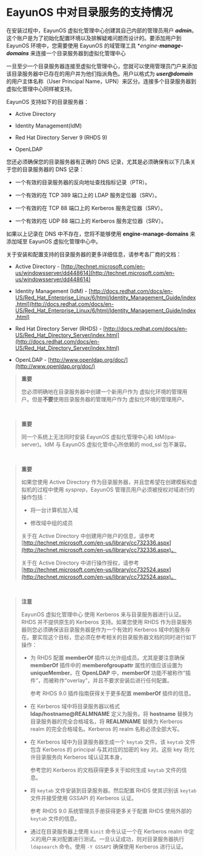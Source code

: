 # EayunOS 中对目录服务的支持情况

在安装过程中，EayunOS 虚拟化管理中心创建其自己内部的管理员用户
***admin***。这个账户是为了初始化配置环境以及排解疑难问题而设计的。要添加用户到
EayunOS 环境中，您需要使用 EayunOS 的域管理工具 **engine-**manage-domains***
来连接一个目录服务器到虚拟化管理中心

一旦至少一个目录服务器连接至虚拟化管理中心，您就可以使用管理员门户来添加该目录服务器中已存在的用户并为他们指派角色。用户以格式为
***user@domain*** 的用户主体名称（User Principal
Name，UPN）来区分。连接多个目录服务器到虚拟化管理中心同样被支持。

EayunOS 支持如下的目录服务器：

-   Active Directory

-   Identity Management(IdM)

-   Red Hat Directory Server 9 (RHDS 9)

-   OpenLDAP

您还必须确保您的目录服务器有正确的 DNS
记录，尤其是必须确保有以下几条关于您的目录服务器的 DNS 记录：

-   一个有效的目录服务器的反向地址查找指标记录（PTR）。

-   一个有效的在 TCP 389 端口上的 LDAP 服务定位器（SRV）。

-   一个有效的在 TCP 88 端口上的 Kerberos 服务定位器（SRV）。

-   一个有效的在 UDP 88 端口上的 Kerberos 服务定位器（SRV）。

如果以上记录在 DNS 中不存在，您将不能够使用 **engine-manage-domains**
来添加域至 EayunOS 虚拟化管理中心中。

关于安装和配置支持的目录服务器的更多详细信息，请参考各厂商的文档：

-   Active Directory -
    [http://technet.microsoft.com/en-us/windowsserver/dd448614](http://technet.microsoft.com/en-us/windowsserver/dd448614)

-   Identity Management (IdM) -
    [http://docs.redhat.com/docs/en-US/Red_Hat_Enterprise_Linux/6/html/Identity_Management_Guide/index.html](http://docs.redhat.com/docs/en-US/Red_Hat_Enterprise_Linux/6/html/Identity_Management_Guide/index.html)

-   Red Hat Directory Server (RHDS) -
    [http://docs.redhat.com/docs/en-US/Red_Hat_Directory_Server/index.html](http://docs.redhat.com/docs/en-US/Red_Hat_Directory_Server/index.html)

-   OpenLDAP - [http://www.openldap.org/doc/](http://www.openldap.org/doc/)

> **重要**
>
> 您必须明确地在目录服务器中创建一个新用户作为
> 虚拟化环境的管理用户。但是**不要**使用目录服务器的管理用户作为
> 虚拟化环境的管理用户。

</br>

> **重要**
>
> 同一个系统上无法同时安装 EayunOS 虚拟化管理中心和 IdM(ipa-server)。IdM 与
> EayunOS 虚拟化管中心所依赖的 mod\_ssl 包不兼容。

</br>


> **重要**
>
> 如果您使用 Active Directory
> 作为目录服务器，并且您希望在创建模板和虚拟机的过程中使用
> *sysprep*，EayunOS 管理员用户必须被授权对域进行的操作包括：
>
> -   将一台计算机加入域
>
> -   修改域中组的成员
>
> 关于在 Active Directory
> 中创建用户账户的信息，请参考[http://technet.microsoft.com/en-us/library/cc732336.aspx](http://technet.microsoft.com/en-us/library/cc732336.aspx)。
>
> 关于在 Active Directory
> 中进行操作授权，请参考[http://technet.microsoft.com/en-us/library/cc732524.aspx](http://technet.microsoft.com/en-us/library/cc732524.aspx)。

</br>


> **注意**
>
> EayunOS 虚拟化管理中心 使用 Kerberos 来与目录服务器进行认证。RHDS
> 并不提供原生的 Kerberos 支持。如果您使用 RHDS
> 作为目录服务器则您必须确保该目录服务器是作为一个有效的 Kerberos
> 域中的服务存在。要实现这个目标，您必须在参考相关的目录服务器文档的同时进行如下操作：
>
> -   为 RHDS 配置 **memberOf** 插件以允许组成员。尤其是要注意确保
>     **memberOf** 插件中的 **memberofgroupattr** 属性的值应该设置为
>     **uniqueMember**。在 **OpenLDAP** 中，**memberOf**
>     功能不被称作“插件”，而被称作“overlay”，并且不要求安装后进行任何配置。
>
>     参考 RHDS 9.0 插件指南获得关于更多配置 **memberOf** 插件的信息。
>
> -   在 Kerberos 域中将目录服务器以格式 **ldap/hostname@REALMNAME**
>     定义为服务。将 **hostname** 替换为目录服务器的完全合格域名，将
>     **REALMNAME** 替换为 Kerberos realm 的完全合格域名。Kerberos 的
>     realm 名称必须全部大写。
>
> -   在 Kerberos 域中为目录服务器生成一个 `keytab` 文件。该 `keytab`
>     文件包含 Kerberos 的 principal 与其对应的加密的 key 对。这些 key
>     将允许目录服务向 Kerberos 域认证其本身，
>
>     参考您的 Kerberos 的文档获得更多关于如何生成 `keytab` 文件的信息。
>
> -   将 `keytab` 文件安装到目录服务器。然后配置 RHDS 使其识别该
>     `keytab` 文件并接受使用 GSSAPI 的 Kerberos 认证。
>
>     参考 RHDS 9.0 系统管理员手册获得更多关于配置 RHDS 使用外部的
>     `keytab` 文件的信息。
>
> -   通过在目录服务器上使用 `kinit` 命令认证一个在 Kerberos
>     realm 中定义的用户来对配置进行测试。一旦认证成功，则对目录服务器执行
>     `ldapsearch` 命令。使用 `-Y GSSAPI` 确保使用 Kerberos 进行认证。
>
